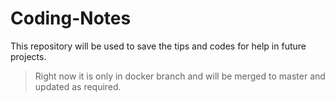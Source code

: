# Coding-Notes
This repository will be used to save the tips and codes for help in future projects.

> Right now it is only in docker branch and will be merged to master and updated as required.